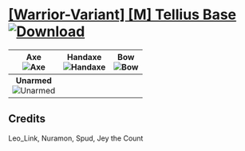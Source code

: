# [\[Warrior-Variant\] \[M\] Tellius Base](./) [![Download](https://img.shields.io/badge/Download--red?style=social&logo=github)](https://minhaskamal.github.io/DownGit/#/home?url=https://github.com/Klokinator/FE-Repo/tree/main/Battle%20Animations%2FInfantry%20-%20(Axe)%20Fighters%20and%20Warriors%2F%5BWarrior-Variant%5D%20%5BM%5D%20Tellius%20Base)

| <b>Axe</b><br/><img alt="Axe" src="https://git.io/JnORM"/> | <b>Handaxe</b><br/><img alt="Handaxe" src="https://git.io/JnO02"/> | <b>Bow</b><br/><img alt="Bow" src="https://git.io/JnOap"/> |
| :---: | :---: | :---: |
| <b>Unarmed</b><br/><img alt="Unarmed" src="https://git.io/JnO0w"/> |

## Credits

Leo_Link, Nuramon, Spud, Jey the Count

